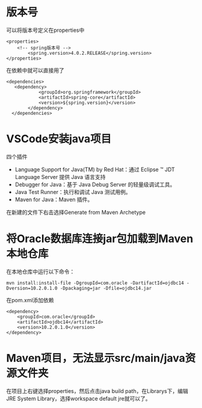# 版本号
可以将版本号定义在properties中
```
<properties>
    <!-- spring版本号 -->
		<spring.version>4.0.2.RELEASE</spring.version>
</properties>
```
在依赖中就可以直接用了
```
<dependencies>
   <dependency>
			<groupId>org.springframework</groupId>
			<artifactId>spring-core</artifactId>
			<version>${spring.version}</version>
		</dependency>
  </dependencies>
```
# VSCode安装java项目
四个插件
* Language Support for Java(TM) by Red Hat：通过 Eclipse ™ JDT Language Server 提供 Java 语言支持
* Debugger for Java：基于 Java Debug Server 的轻量级调试工具。
* Java Test Runner：执行和调试 Java 测试用例。
* Maven for Java：Maven 插件。

在新建的文件下右击选择Generate from Maven Archetype
# 将Oracle数据库连接jar包加载到Maven本地仓库
在本地仓库中运行以下命令：
```
mvn install:install-file -DgroupId=com.oracle -DartifactId=ojdbc14 -Dversion=10.2.0.1.0 -Dpackaging=jar -Dfile=ojdbc14.jar
```
在pom.xml添加依赖
```
<dependency>
	<groupId>com.oracle</groupId>
	<artifactId>ojdbc14</artifactId>
	<version>10.2.0.1.0</version>
</dependency>
```
# Maven项目，无法显示src/main/java资源文件夹
在项目上右键选择properties，然后点击java build path，在Librarys下，编辑JRE System Library，选择workspace default jre就可以了。
